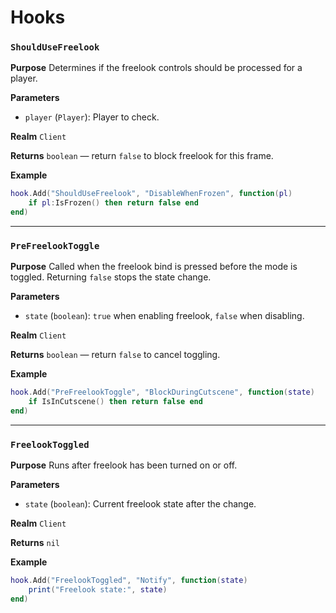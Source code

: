 # Hooks

### `ShouldUseFreelook`

**Purpose**
Determines if the freelook controls should be processed for a player.

**Parameters**

* `player` (`Player`): Player to check.

**Realm**
`Client`

**Returns**
`boolean` — return `false` to block freelook for this frame.

**Example**

```lua
hook.Add("ShouldUseFreelook", "DisableWhenFrozen", function(pl)
    if pl:IsFrozen() then return false end
end)
```

---

### `PreFreelookToggle`

**Purpose**
Called when the freelook bind is pressed before the mode is toggled. Returning `false` stops the state change.

**Parameters**

* `state` (`boolean`): `true` when enabling freelook, `false` when disabling.

**Realm**
`Client`

**Returns**
`boolean` — return `false` to cancel toggling.

**Example**

```lua
hook.Add("PreFreelookToggle", "BlockDuringCutscene", function(state)
    if IsInCutscene() then return false end
end)
```

---

### `FreelookToggled`

**Purpose**
Runs after freelook has been turned on or off.

**Parameters**

* `state` (`boolean`): Current freelook state after the change.

**Realm**
`Client`

**Returns**
`nil`

**Example**

```lua
hook.Add("FreelookToggled", "Notify", function(state)
    print("Freelook state:", state)
end)
```
